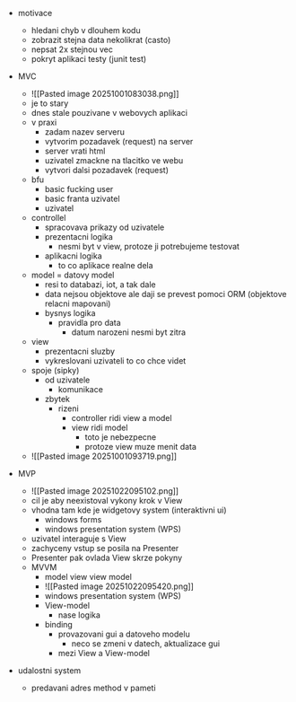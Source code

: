 - motivace
	- hledani chyb v dlouhem kodu
	- zobrazit stejna data nekolikrat (casto)
	- nepsat 2x stejnou vec
	- pokryt aplikaci testy (junit test)

- MVC
	- ![[Pasted image 20251001083038.png]]
	- je to stary
	- dnes stale pouzivane v webovych aplikaci
	- v praxi
		- zadam nazev serveru
		- vytvorim pozadavek (request) na server
		- server vrati html
		- uzivatel zmackne na tlacitko ve webu
		- vytvori dalsi pozadavek (request)
	- bfu
		- basic fucking user
		- basic franta uzivatel
		- uzivatel
	- controllel
		- spracovava prikazy od uzivatele
		- prezentacni logika
			- nesmi byt v view, protoze ji potrebujeme testovat
		- aplikacni logika
			- to co aplikace realne dela
	- model = datovy model
		- resi to databazi, iot, a tak dale
		- data nejsou objektove ale daji se prevest pomoci ORM (objektove relacni mapovani)
		- bysnys logika
			- pravidla pro data
				- datum narozeni nesmi byt zitra
	- view
		- prezentacni sluzby
		- vykreslovani uzivateli to co chce videt
	- spoje (sipky)
		- od uzivatele
			- komunikace
		- zbytek
			- rizeni
				- controller ridi view a model
				- view ridi model
					- toto je nebezpecne
					- protoze view muze menit data
	- ![[Pasted image 20251001093719.png]]

- MVP
	- ![[Pasted image 20251022095102.png]]
	- cil je aby neexistoval vykony krok v View
	- vhodna tam kde je widgetovy system (interaktivni ui)
		- windows forms
		- windows presentation system (WPS)
	- uzivatel interaguje s View
	- zachyceny vstup se posila na Presenter
	- Presenter pak ovlada View skrze pokyny
	- MVVM
		- model view view model
		- ![[Pasted image 20251022095420.png]]
		- windows presentation system (WPS)
		- View-model
			- nase logika
		- binding
			- provazovani gui a datoveho modelu
				- neco se zmeni v datech, aktualizace gui
			- mezi View a View-model

- udalostni system
	- predavani adres method v pameti